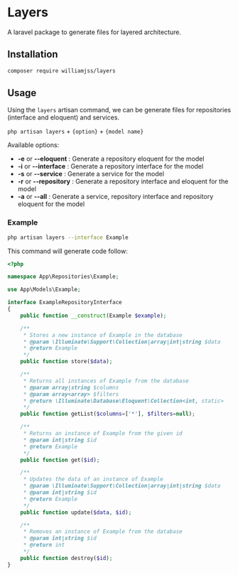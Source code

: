# Layers

A laravel package to generate files for layered architecture.

## Installation

```bash
composer require williamjss/layers
```

## Usage

Using the `layers` artisan command, we can be generate files for repositories (interface and eloquent) and services.

`php artisan layers` + `{option}` + `{model name}`

Available options:

- **-e** or **--eloquent** : Generate a repository eloquent for the model
- **-i** or **--interface** : Generate a repository interface for the model
- **-s** or **--service** : Generate a service for the model
- **-r** or **--repository** : Generate a repository interface and eloquent for the model
- **-a** or **--all** : Generate a service, repository interface and repository eloquent for the model

### Example
```bash
php artisan layers --interface Example
```

This command will generate code follow:
```php
<?php

namespace App\Repositories\Example;

use App\Models\Example;

interface ExampleRepositoryInterface
{
    public function __construct(Example $example);

    /**
     * Stores a new instance of Example in the database
     * @param \Illuminate\Support\Collection|array|int|string $data
     * @return Example
     */
    public function store($data);

    /**
     * Returns all instances of Example from the database
     * @param array|string $columns
     * @param array<array> $filters
     * @return \Illuminate\Database\Eloquent\Collection<int, static>
     */
    public function getList($columns=['*'], $filters=null);

    /**
     * Returns an instance of Example from the given id
     * @param int|string $id
     * @return Example
     */
    public function get($id);

    /**
     * Updates the data of an instance of Example
     * @param \Illuminate\Support\Collection|array|int|string $data
     * @param int|string $id
     * @return Example
     */
    public function update($data, $id);

    /**
     * Removes an instance of Example from the database
     * @param int|string $id
     * @return int
     */
    public function destroy($id);
}
```
